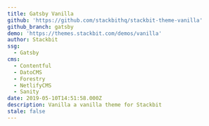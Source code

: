 ```yaml
---
title: Gatsby Vanilla
github: 'https://github.com/stackbithq/stackbit-theme-vanilla'
github_branch: gatsby
demo: 'https://themes.stackbit.com/demos/vanilla'
author: Stackbit
ssg:
  - Gatsby
cms:
  - Contentful
  - DatoCMS
  - Forestry
  - NetlifyCMS
  - Sanity
date: 2019-05-10T14:51:58.000Z
description: Vanilla a vanilla theme for Stackbit
stale: false
---
```

